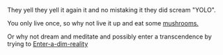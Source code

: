 They yell they yell it again it and no mistaking it they did scream "YOLO".

You only live once, so why not live it up and eat some [mushrooms.](../../mushroom/eat/eat_mushroom.md)

Or why not dream and meditate and possibly enter a transcendence by trying to 
[Enter-a-dim-reality](../../Enter-a-dim-reality/Dim_reality.md)
